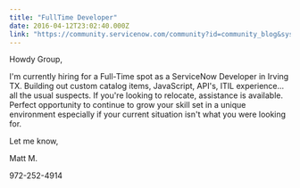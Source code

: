 ```yaml
---
title: "FullTime Developer"
date: 2016-04-12T23:02:40.000Z
link: "https://community.servicenow.com/community?id=community_blog&sys_id=417dee29dbd0dbc01dcaf3231f961923"
---
```

<p>Howdy Group,</p><p></p><p>I'm currently hiring for a Full-Time spot as a ServiceNow Developer in Irving TX. Building out custom catalog items, JavaScript, API's, ITIL experience... all the usual suspects. If you're looking to relocate, assistance is available. Perfect opportunity to continue to grow your skill set in a unique environment especially if your current situation isn't what you were looking for. </p><p></p><p>Let me know,</p><p>Matt M.</p><p>972-252-4914</p>